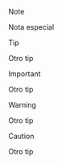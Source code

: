 >[!NOTE]
> Nota especial

>[!TIP]
> Otro tip

>[!IMPORTANT]
> Otro tip

>[!WARNING]
> Otro tip

>[!CAUTION]
> Otro tip
